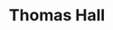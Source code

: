 ---
categories:
- '1974'
events:
- audio_id: null
  building: Thomas Hall
  categories: thomas-hall
  description: Nanette Smith Henderson became the first African American woman to
    earn a Ph.D. from NC State University. She received her degree in Plant Pathology.
  event_decade: '1970'
  event_id: '14'
  excerpt: Nanette Smith Henderson became the first African American woman to earn
    a Ph.D. from NC State University. She received her degree in Plant Pathology.
  iiif_crop: null
  image id (orig): '0003017'
  image_caption: null
  image_id: '0003017'
  image_type: null
  redirect_from: null
  start_date: 01/01/1974
  title: First African American woman to receive Ph.D.
  year: '1974'
- audio_id: null
  building: Thomas Hall
  categories: thomas-hall
  description: Nannette Smith Henderson became the first African-American woman to
    be awarded a Ph.D. at NC State, with a degree in Plant Pathology.
  event_decade: '1970'
  event_id: '75'
  excerpt: Nannette Smith Henderson became the first African-American woman to be
    awarded a Ph.D. at NC State, with a degree in Plant Pathology.
  iiif_crop: null
  image id (orig): '0003017'
  image_caption: null
  image_id: '0003017'
  image_type: null
  redirect_from: /events/25/index.html
  start_date: 01/01/1974
  title: First Female African-American Ph.D. Recipient
  year: '1974'
lat: '35.786429'
layout: post
lng: '-78.672691'
order: 11
permalink: places/thomas-hall/
place: thomas-hall
title: Thomas Hall

---